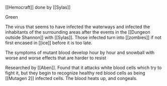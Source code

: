 [[Hemocraft]] done by [[Sylas]]

Green

The virus that seems to have infected the waterways and infected the inhabitants of the surrounding areas after the events in the [[Dungeon outside Shannon]] with [[Sylas]]. Those infected turn into [[zombies]] if not first encased in [[ice]] before it is too late.

The symptoms of mutant blood develop hour by hour and snowball with worse and worse effects that are harder to resist

Researched by [[Aben]]. Found that it attacks white blood cells which try to fight it, but they begin to recognize healthy red blood cells as being [[Mutagen 2]] infected cells. The blood heats up, and congeals. 